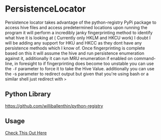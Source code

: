 # PersistenceLocator

Persistence locator takes advantage of the python-registry PyPi package to access hive files and access predetermined locations upon 
running the program it will perform a incredibly janky fingerprinting method to identify what hive it is looking at ( Currently only HKLM and HKCU work) 
I doubt I will be adding any support for HKU and HKCC as they dont have any persistence methods which I know of. Once fingerprinting is complete based on this 
it will assume the hive and run persistence enumeration against it, additionally it can run MRU enumeration if enabled on command-line, in foresight to if fingerprinting does become too unstable you can use the `-F` parameter to force it to take the Hive Value. additionally you can use the -s parameter to redirect output but given that you're using bash or a similar shell just redirect with `>` 

## Python Library 
https://github.com/williballenthin/python-registry

## Usage 
[Check This Out Here](https://nxtdaemon.xyz/%cf%86-persistencelocator/)
